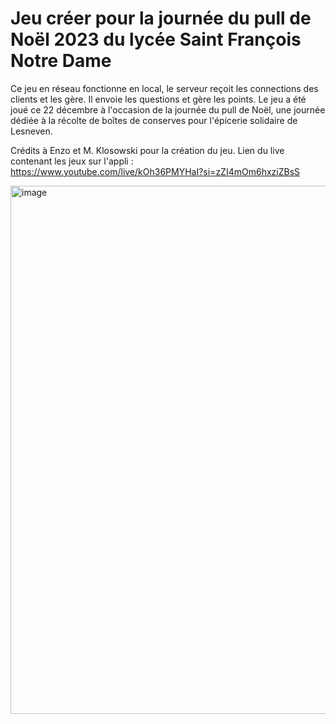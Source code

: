 # Jeu créer pour la journée du pull de Noël 2023 du lycée Saint François Notre Dame

Ce jeu en réseau fonctionne en local, le serveur reçoit les connections des clients et les gère. Il envoie les questions et gère les points. Le jeu a été joué ce 22 décembre à l'occasion de la journée du pull de Noël, une journée dédiée à la récolte de boîtes de conserves pour l'épicerie solidaire de Lesneven.

Crédits à Enzo et M. Klosowski pour la création du jeu.
Lien du live contenant les jeux sur l'appli : https://www.youtube.com/live/kOh36PMYHaI?si=zZI4mOm6hxziZBsS

<img width="845" alt="image" src="https://github.com/0x-Saeg0r/jeuJourneeNoel/assets/95881999/97f15e7a-3cc9-4423-9d9c-b855b1265519">
